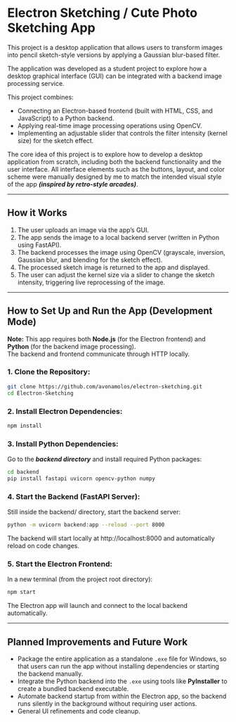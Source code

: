 # Electron Sketching / Cute Photo Sketching App

This project is a desktop application that allows users to transform images into pencil sketch-style versions by applying a Gaussian blur-based filter.

The application was developed as a student project to explore how a desktop graphical interface (GUI) can be integrated with a backend image processing service.

This project combines:
- Connecting an Electron-based frontend (built with HTML, CSS, and JavaScript) to a Python backend.
- Applying real-time image processing operations using OpenCV.
- Implementing an adjustable slider that controls the filter intensity (kernel size) for the sketch effect.

The core idea of this project is to explore how to develop a desktop application from scratch, including both the backend functionality and the user interface.
All interface elements such as the buttons, layout, and color scheme were manually designed by me to match the intended visual style of the app 
***(inspired by retro-style arcades)***.

---

## How it Works

1. The user uploads an image via the app’s GUI.
2. The app sends the image to a local backend server (written in Python using FastAPI).
3. The backend processes the image using OpenCV (grayscale, inversion, Gaussian blur, and blending for the sketch effect).
4. The processed sketch image is returned to the app and displayed.
5. The user can adjust the kernel size via a slider to change the sketch intensity, triggering live reprocessing of the image.

---

## How to Set Up and Run the App (Development Mode)

**Note:** This app requires both **Node.js** (for the Electron frontend) and **Python** (for the backend image processing).  
The backend and frontend communicate through HTTP locally.

### 1. Clone the Repository:
```bash
git clone https://github.com/avonamolos/electron-sketching.git
cd Electron-Sketching
```
### 2. Install Electron Dependencies:
```bash
npm install
```
### 3. Install Python Dependencies:
Go to the ***backend directory*** and install required Python packages:
```bash
cd backend
pip install fastapi uvicorn opencv-python numpy
```
### 4. Start the Backend (FastAPI Server):
Still inside the backend/ directory, start the backend server:
```bash
python -m uvicorn backend:app --reload --port 8000
```
The backend will start locally at http://localhost:8000 and automatically reload on code changes.
### 5. Start the Electron Frontend:

In a new terminal (from the project root directory):

```bash
npm start
```
The Electron app will launch and connect to the local backend automatically.

---

## Planned Improvements and Future Work

- Package the entire application as a standalone `.exe` file for Windows, so that users can run the app without installing dependencies or starting the backend manually.
- Integrate the Python backend into the `.exe` using tools like **PyInstaller** to create a bundled backend executable.
- Automate backend startup from within the Electron app, so the backend runs silently in the background without requiring user actions.
- General UI refinements and code cleanup.

